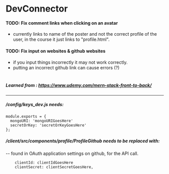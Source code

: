 # DevConnector

#### TODO: Fix comment links when clicking on an avatar
  - currently links to name of the poster and not the correct profile of the user, in the course it just links to "profile.html".

#### TODO: Fix input on websites  & github websites
  - if you input things incorrectly it may not work correctly.
  - putting an incorrect github link can cause errors (?)

#
#

##### Learned from : https://www.udemy.com/mern-stack-front-to-back/
---






##### /config/keys_dev.js needs:

```
module.exports = {
  mongoURI: 'mongoURIGoesHere'
  secretOrKey: 'secretOrKeyGoesHere'
};
```
##### /client/src/components/profile/ProfileGithub needs to be replaced with:
-- found in OAuth application settings on github, for the API call.
```
    clientId: clientIdGoesHere
    clientSecret: clientSecretGoesHere,
```

